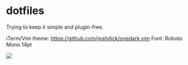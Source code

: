 # dotfiles

Trying to keep it simple and plugin-free.

iTerm/Vim theme: https://github.com/joshdick/onedark.vim
Font: Roboto Mono 14pt

![](http://i.imgur.com/mUBfXLC.png)
